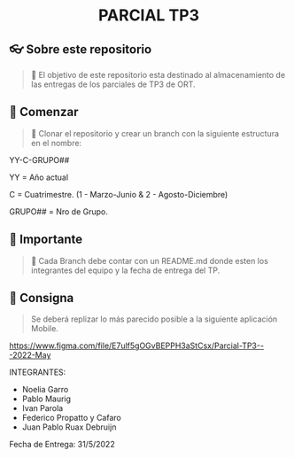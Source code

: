 <h1 align="center">
    PARCIAL TP3
</h1>


## 👓 Sobre este repositorio

> 🔧 El objetivo de este repositorio esta destinado al almacenamiento de las entregas de los parciales de TP3 de ORT.

## 🔨 Comenzar

> 🧱 Clonar el repositorio y crear un branch con la siguiente estructura en el nombre:

YY-C-GRUPO##

YY = Año actual

C = Cuatrimestre. (1 - Marzo-Junio & 2 - Agosto-Diciembre)

GRUPO## = Nro de Grupo.

## 🔨 Importante

> 🔧 Cada Branch debe contar con un README.md donde esten los integrantes del equipo y la fecha de entrega del TP.

## 🤝 Consigna

> Se deberá replizar lo más parecido posible a la siguiente aplicación Mobile.

https://www.figma.com/file/E7ulf5gOGvBEPPH3aStCsx/Parcial-TP3---2022-May

INTEGRANTES:
- Noelia Garro
- Pablo Maurig
- Ivan Parola
- Federico Propatto y Cafaro
- Juan Pablo Ruax Debruijn

Fecha de Entrega: 31/5/2022
